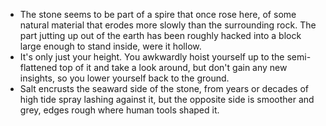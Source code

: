 - The stone seems to be part of a spire that once rose here, of some natural material that erodes more slowly than the surrounding rock. The part jutting up out of the earth has been roughly hacked into a block large enough to stand inside, were it hollow.
- It's only just your height. You awkwardly hoist yourself up to the semi-flattened top of it and take a look around, but don't gain any new insights, so you lower yourself back to the ground.
- Salt encrusts the seaward side of the stone, from years or decades of high tide spray lashing against it, but the opposite side is smoother and grey, edges rough where human tools shaped it.